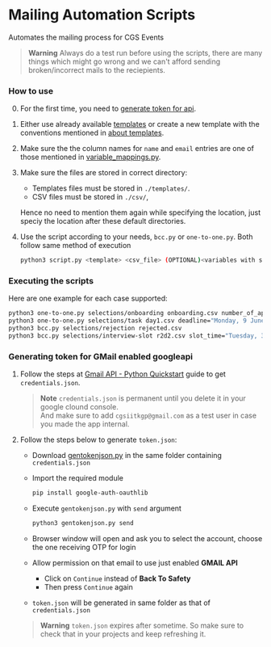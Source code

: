 # Mailing Automation Scripts

Automates the mailing process for CGS Events

> **Warning** Always do a test run before using the scripts, there are many things which might go wrong and we can't afford sending broken/incorrect mails to the reciepients.

### How to use

0. For the first time, you need to [generate token for api](#generating-token-for-gmail-enabled-googleapi).

1. Either use already available [templates](./templates) or create a new template with the conventions mentioned in [about templates](./templates/README.md).

2. Make sure the the column names for `name` and `email` entries are one of those mentioned in [variable_mappings.py](./templates/variable_mappings.py).
   
3. Make sure the files are stored in correct directory:
    - Templates files must be stored in `./templates/`.
    - CSV files must be stored in `./csv/`, 

    Hence no need to mention them again while specifying the location, just speciy the location after these default directories.

4. Use the script according to your needs, `bcc.py` or `one-to-one.py`. Both follow same method of execution
    ```bash
    python3 script.py <template> <csv_file> (OPTIONAL)<variables with same value for all mails>
    ```
    
### Executing the scripts

Here are one example for each case supported:

```bash
python3 one-to-one.py selections/onboarding onboarding.csv number_of_applicants="250+"
python3 one-to-one.py selections/task day1.csv deadline="Monday, 9 June 2023"
python3 bcc.py selections/rejection rejected.csv
python3 bcc.py selections/interview-slot r2d2.csv slot_time="Tuesday, 3 June 2023, 10:00 PM - 11:00 PM" lobby_link="https://meet.google.com/xxx-xxxx-xxx"
```

### Generating token for GMail enabled googleapi

1. Follow the steps at [Gmail API - Python Quickstart](https://developers.google.com/gmail/api/quickstart/python) guide to get `credentials.json`.
   > **Note** `credentials.json` is permanent until you delete it in your google clound console.<br>
   > And make sure to add `cgsiitkgp@gmail.com` as a test user in case you made the app internal.

2. Follow the steps below to generate `token.json`:
    - Download [gentokenjson.py](https://gist.github.com/proffapt/adbc716a427c036f238e828d8995e1a3) in the same folder containing `credentials.json`
    - Import the required module
      
      ```bash
      pip install google-auth-oauthlib
      ```
    - Execute `gentokenjson.py` with `send` argument
   
      ```bash
      python3 gentokenjson.py send
      ```
    - Browser window will open and ask you to select the account, choose the one receiving OTP for login
    - Allow permission on that email to use just enabled __GMAIL API__
       - Click on `Continue` instead of __Back To Safety__
       - Then press `Continue` again
    - `token.json` will be generated in same folder as that of `credentials.json`
  
    > **Warning** `token.json` expires after sometime. So make sure to check that in your projects and keep refreshing it.

